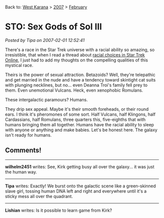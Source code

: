 Back to: [West Karana](/posts/westkarana.md) > [2007](/posts/2007/westkarana.md) > [February](./westkarana.md)
# STO: Sex Gods of Sol III

*Posted by Tipa on 2007-02-01 12:52:41*

There's a race in the Star Trek universe with a racial ability so amazing, so irresistible, that when I read a thread about [racial choices in Star Trek Online](http://www.startrek-online.net/messageboard/showthread.php?t=5441), I just had to add my thoughts on the compelling qualities of this mystical race.

Theirs is the power of sexual attraction. Betazoids? Well, they're telepathic and get married in the nude and have a tendency toward skintight cat suits with plunging necklines, but no... even Deanna Troi's family fell prey to them. Even unemotional Vulcans. Heck, even xenophobic Romulans.

These intergalactic paramours? Humans.

They drip sex appeal. Maybe it's their smooth foreheads, or their round ears. I think it's pheromones of some sort. Half Vulcans, half Klingons, half Cardassians, half Romulans, three quarters this, five-eighths that with humans bringing them all together. Humans have the racial ability to sleep with anyone or anything and make babies.
Let's be honest here. The galaxy isn't ready for humans.
## Comments!

---

**wilhelm2451** writes: See, Kirk getting busy all over the galaxy... it was just the human way.

---

**Tipa** writes: Exactly! We burst onto the galactic scene like a green-skinned slave girl, tossing human DNA left and right and everywhere until it's a sticky mess all over the quadrant.

---

**Lishian** writes: Is it possible to learn game from Kirk?

